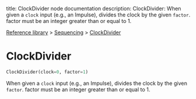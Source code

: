 title: ClockDivider node documentation
description: ClockDivider: When given a `clock` input (e.g., an Impulse), divides the clock by the given `factor`. factor must be an integer greater than or equal to 1.

[Reference library](../../index.md) > [Sequencing](../index.md) > [ClockDivider](index.md)

# ClockDivider

```python
ClockDivider(clock=0, factor=1)
```

When given a `clock` input (e.g., an Impulse), divides the clock by the given `factor`. factor must be an integer greater than or equal to 1.

